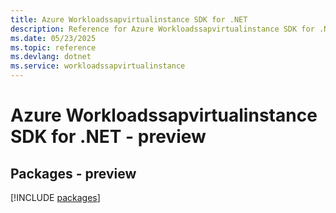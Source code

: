 ```yaml
---
title: Azure Workloadssapvirtualinstance SDK for .NET
description: Reference for Azure Workloadssapvirtualinstance SDK for .NET
ms.date: 05/23/2025
ms.topic: reference
ms.devlang: dotnet
ms.service: workloadssapvirtualinstance
---
```

# Azure Workloadssapvirtualinstance SDK for .NET - preview
## Packages - preview
[!INCLUDE [packages](workloadssapvirtualinstance-index.md)]